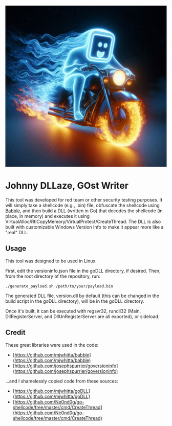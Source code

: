 ![](johnny_dllaze.jpg)

# Johnny DLLaze, GOst Writer

This tool was developed for red team or other security testing purposes. It will simply take a shellcode (e.g., .bin) file, obfuscate the shellcode using [Babble](https://github.com/mjwhitta/babble), and then build a DLL (written in Go) that decodes the shellcode (in place, in memory) and executes it using VirtualAlloc/RtlCopyMemory/VirtualProtect/CreateThread. The DLL is also built with customizable Windows Version Info to make it appear more like a "real" DLL.

## Usage

This tool was designed to be used in Linux.

First, edit the versioninfo.json file in the goDLL directory, if desired. Then, from the root directory of the repository, run:

```
./generate_payload.sh /path/to/your/payload.bin
```

The generated DLL file, version.dll by default (this can be changed in the build script in the goDLL directory), will be in the goDLL directory.

Once it's built, it can be executed with regsvr32, rundll32 (Main, DllRegisterServer, and DllUnRegisterServer are all exported), or sideload.

## Credit

These great libraries were used in the code:
- [https://github.com/mjwhitta/babble](https://github.com/mjwhitta/babble)
- [https://github.com/josephspurrier/goversioninfo](https://github.com/josephspurrier/goversioninfo)

...and I shamelessly copied code from these sources:
- [https://github.com/mjwhitta/goDLL](https://github.com/mjwhitta/goDLL)
- [https://github.com/Ne0nd0g/go-shellcode/tree/master/cmd/CreateThread](https://github.com/Ne0nd0g/go-shellcode/tree/master/cmd/CreateThread)
